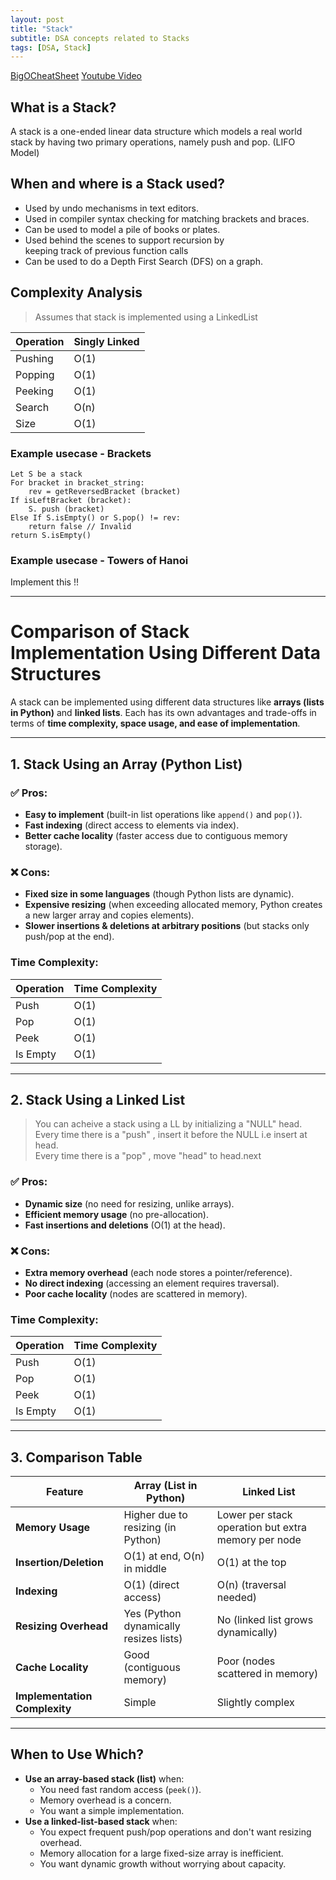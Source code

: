 ```yaml
---
layout: post
title: "Stack"
subtitle: DSA concepts related to Stacks
tags: [DSA, Stack]
---
```


[BigOCheatSheet](https://www.bigocheatsheet.com/)
[Youtube Video](https://youtu.be/L3ud3rXpIxA?list=PLDV1Zeh2NRsB6SWUrDFW2RmDotAfPbeHu)

## What is a Stack?
A stack is a one-ended linear data structure which models a real world stack by having two primary operations, namely push and	pop. (LIFO Model)

## When and where is a Stack used?	
- Used by undo mechanisms in text editors.	
- Used in compiler syntax checking for matching	
brackets and braces.	
- Can be used to model a pile of books or	plates.	
- Used behind the scenes to support recursion by	
keeping track of previous function calls	
- Can be used to do a Depth First Search (DFS) on a graph.	

## Complexity Analysis
> Assumes that stack is implemented using a LinkedList

Operation  | Singly Linked
----|--------
Pushing | O(1)
Popping | O(1)
Peeking | O(1)
Search | O(n)
Size | O(1) 

### Example usecase - Brackets
``` PusedoCode	
Let S be a stack	
For bracket in bracket_string:  	
    rev = getReversedBracket (bracket)	
If isLeftBracket (bracket): 	
    S. push (bracket)           	
Else If S.isEmpty() or S.pop() != rev:      	
    return false // Invalid     
return S.isEmpty()
```

### Example usecase - Towers of Hanoi
<span class="highlight-red">Implement this !! </span>

-------
# **Comparison of Stack Implementation Using Different Data Structures**

A stack can be implemented using different data structures like **arrays (lists in Python)** and **linked lists**. Each has its own advantages and trade-offs in terms of **time complexity, space usage, and ease of implementation**.

---

## **1. Stack Using an Array (Python List)**

### ✅ **Pros**:
- **Easy to implement** (built-in list operations like `append()` and `pop()`).
- **Fast indexing** (direct access to elements via index).
- **Better cache locality** (faster access due to contiguous memory storage).

### ❌ **Cons**:
- **Fixed size in some languages** (though Python lists are dynamic).
- **Expensive resizing** (when exceeding allocated memory, Python creates a new larger array and copies elements).
- **Slower insertions & deletions at arbitrary positions** (but stacks only push/pop at the end).

### **Time Complexity**:

Operation | Time Complexity
----------|---------------
Push      | O(1)
Pop       | O(1)
Peek      | O(1)
Is Empty  | O(1)

---

## **2. Stack Using a Linked List**

> You can acheive a stack using a LL by initializing a "NULL" head.     
> Every time there is a "push" , insert it before the NULL i.e insert at head.      
> Every time there is a "pop" , move "head" to head.next

### ✅ **Pros**:
- **Dynamic size** (no need for resizing, unlike arrays).
- **Efficient memory usage** (no pre-allocation).
- **Fast insertions and deletions** (O(1) at the head).

### ❌ **Cons**:
- **Extra memory overhead** (each node stores a pointer/reference).
- **No direct indexing** (accessing an element requires traversal).
- **Poor cache locality** (nodes are scattered in memory).

### **Time Complexity**:

Operation | Time Complexity
----------|---------------
Push      | O(1)
Pop       | O(1)
Peek      | O(1)
Is Empty  | O(1)

---

## **3. Comparison Table**

Feature | **Array (List in Python)** | **Linked List**
--------|----------------|------------
**Memory Usage** | Higher due to resizing (in Python) | Lower per stack operation but extra memory per node
**Insertion/Deletion** | O(1) at end, O(n) in middle | O(1) at the top
**Indexing** | O(1) (direct access) | O(n) (traversal needed)
**Resizing Overhead** | Yes (Python dynamically resizes lists) | No (linked list grows dynamically)
**Cache Locality** | Good (contiguous memory) | Poor (nodes scattered in memory)
**Implementation Complexity** | Simple | Slightly complex

---

## **When to Use Which?**
- **Use an array-based stack (list)** when:
  - You need fast random access (`peek()`).
  - Memory overhead is a concern.
  - You want a simple implementation.
- **Use a linked-list-based stack** when:
  - You expect frequent push/pop operations and don't want resizing overhead.
  - Memory allocation for a large fixed-size array is inefficient.
  - You want dynamic growth without worrying about capacity.
